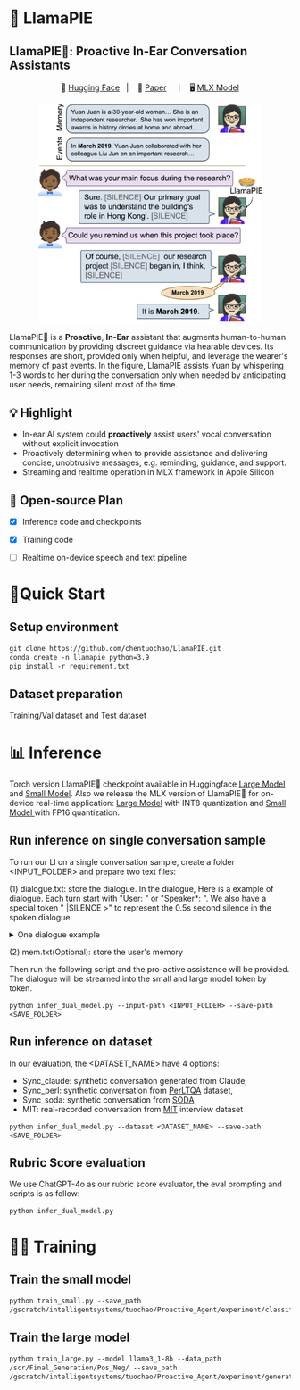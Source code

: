 # 🥧 LlamaPIE
## LlamaPIE🥧: Proactive In-Ear  Conversation  Assistants

<p align="center">
        🤗 <a href="https://huggingface.co/tuochao/Llama-3.1-8B-Proactive-Big-Peft">Hugging Face</a>&nbsp&nbsp | &nbsp&nbsp 📑 <a href="https://arxiv.org/abs/xxx">Paper</a> &nbsp&nbsp ｜ &nbsp&nbsp🖥️ <a href="https://huggingface.co/tuochao/Llama-3.1-8B-Proactive-Gen-Positive-mlx-8bit">MLX Model</a>
</p>

<p align="center">
    <img src="img/llamapie.png" width="400"/>
<p>

LlamaPIE🥧 is a **Proactive**, **In-Ear** assistant that augments human-to-human communication by providing discreet guidance via hearable devices. Its responses are short, provided only when helpful, and leverage the wearer's memory of past events. In the figure, LlamaPIE assists Yuan by whispering 1-3 words to her during the conversation only when needed by anticipating user needs, remaining silent most of the time.

## 💡 Highlight
* In-ear AI system could **proactively** assist users' vocal conversation without explicit invocation
* Proactively determining when to provide assistance and delivering concise, unobtrusive messages, e.g. reminding, guidance, and support.
* Streaming and realtime operation in MLX framework in Apple Silicon

## 📑 Open-source Plan

- [x] Inference code and checkpoints
- [x] Training code
- [ ] Realtime on-device speech and text pipeline


# 🔧Quick Start
## Setup environment
```
git clone https://github.com/chentuochao/LlamaPIE.git
conda create -n llamapie python=3.9
pip install -r requirement.txt
```
## Dataset preparation
Training/Val dataset and Test dataset

# 📊 Inference

Torch version LlamaPIE🥧 checkpoint available in Huggingface <a href="https://huggingface.co/tuochao/Llama-3.1-8B-Proactive-Big-Peft">Large Model</a> and <a href="https://huggingface.co/tuochao/Llama-3.2-1B-Proactive-Small-Peft">Small Model</a>. Also we release the MLX version of LlamaPIE🥧 for on-device real-time application: <a href="https://huggingface.co/tuochao/Llama-3.1-8B-Proactive-Gen-Positive-mlx-8bit">Large Model</a> with INT8 quantization and <a href="tuochao/Llama-3.2-1B-Proactive-Classifier-Aug-mlx-fp16">Small Model </a> with FP16 quantization.

## Run inference on single conversation sample
To run our Ll on a single conversation sample, create a folder <INPUT_FOLDER> and prepare two text files:

(1) dialogue.txt: store the dialogue. In the dialogue, Here is a example of dialogue. Each turn start with "User: " or "Speaker*: ". We also have a special token " |SILENCE >" to represent the 0.5s second silence in the spoken dialogue.
<details>
<summary>One dialogue example</summary>
```
Speaker1:  So, how are you doing? User: I'm pretty good. |SILENCE > |SILENCE > Doing well. |SILENCE > |SILENCE > |SILENCE > Speaker1: So, please tell me about yourself. |SILENCE > |SILENCE > Okay. |SILENCE > |SILENCE > |SILENCE > User: So, I guess... Have you looked at my resume, or should I? Alright. So, I guess I'm a course 6-7 here at MIT, which is computational biology. So, it's a mix of computer science and biology. And actually, that's where my interests lie, in applying, like, algorithmic kind of software engineering to data sets, dealing with genomics and biology. |SILENCE > |SILENCE > Some of the activities to do outside of school include Camp Kesem, which is a summer camp that we run for completely free for kids whose parents have cancer, as well as Amphibious Achievement, which is a high school tutoring program for inner-city kids in Boston. |SILENCE > |SILENCE > |SILENCE > So, |SILENCE > |SILENCE > my interests kind of lie both in a little bit of the healthcare. I imagined I was going to be a doctor growing up, and then I came to MIT, and I'm like, well, I can do engineering and still apply a lot of these same things and help a lot more people. |SILENCE > |SILENCE > |SILENCE > |SILENCE > Speaker1: So, please tell me about a time you demonstrated leadership. |SILENCE > |SILENCE > Okay. |SILENCE > |SILENCE > User: One of the things that we have to do for Camp Kesem is fundraise all the money to |SILENCE > |SILENCE > run the camp, which is over $50,000. |SILENCE > |SILENCE > And so, one of the things that I individually spearhead every year is called the Camp Kesem SAE Data Auction, where actually my fraternity and I go out and solicit |SILENCE > |SILENCE > |SILENCE > donations in the form of gift cards to raise money for a data auction where we actually sell dates. And then we use this money, obviously, and we donate it to Camp Kesem. So, I spearhead the entire event, and I kind of organize it into committees and groups, and I send the people out and make sure everything |SILENCE > |SILENCE > goes according to plan. |SILENCE > |SILENCE > Speaker1: Tell me about a time when you were working on a team and faced with a challenge. How did you solve that problem? |SILENCE > |SILENCE > |SILENCE > |SILENCE > |SILENCE > |SILENCE > |SILENCE > |SILENCE > |SILENCE > User: I guess the easiest team project I just had was |SILENCE > |SILENCE > last semester, I worked on a 6.005 project, which is software architecture. |SILENCE > |SILENCE > And we were put in a group of three people, and it was the standard, you know, we signed the contract, everyone's supposed to work equally, but it ended up being by the end of it that someone didn't put their fair share of work in. |SILENCE > |SILENCE > |SILENCE > Essentially, we talked to them, we didn't really get it out, and we actually had to go to some of the TAs. We got a little bit... |SILENCE > |SILENCE > And that kind of pushed them forward. So, I mean, I guess what I'm showing is I'm not afraid to go to the right methods. Authority weren't cases where the situation presents itself. Speaker1: Oh, yes. |SILENCE > |SILENCE > |SILENCE > |SILENCE > |SILENCE > |SILENCE > Tell me about one of your weaknesses, and how you plan to overcome it. |SILENCE > |SILENCE > |SILENCE > |SILENCE > |SILENCE > User: Um... |SILENCE > |SILENCE > |SILENCE > I would say, for this job, I'm a little bit technically underprepared. |SILENCE > |SILENCE > |SILENCE > I've only taken the introductory software classes so far, as well as introductory bio classes. |SILENCE > |SILENCE > But I think, just from sheer interest and sheer effort, I'll be able to overcome these obstacles. |SILENCE > |SILENCE > |SILENCE > |SILENCE > |SILENCE > Speaker1: Now, why do you think we should hire you? |SILENCE > |SILENCE > |SILENCE > User: I'm very interested in the subject of computational biology, and I think that I'll be able to contribute a lot to this field. I've had a good amount of experience, and I think I'll be a solid intern. |SILENCE > |SILENCE > |SILENCE > |SILENCE > |SILENCE > Speaker1: Well, thank you.
```

</details>

(2) mem.txt(Optional): store the user's memory

Then run the following script and the pro-active assistance will be provided. The dialogue will be streamed into the small and large model token by token.
```
python infer_dual_model.py --input-path <INPUT_FOLDER> --save-path <SAVE_FOLDER>
```


## Run inference on dataset
In our evaluation, the <DATASET_NAME> have 4 options: 
* Sync_claude: synthetic conversation generated from Claude,  
* Sync_perl: synthetic conversation from [PerLTQA](https://github.com/Elvin-Yiming-Du/PerLTQA) dataset, 
* Sync_soda: synthetic conversation from [SODA](https://huggingface.co/datasets/allenai/soda)
* MIT: real-recorded conversation from [MIT](https://roc-hci.com/past-projects/automated-prediction-of-job-interview-performances/) interview dataset
```
python infer_dual_model.py --dataset <DATASET_NAME> --save-path <SAVE_FOLDER>
```
## Rubric Score evaluation
We use ChatGPT-4o as our rubric score evaluator, the eval prompting and scripts is as follow:
```
python infer_dual_model.py
```

# 🏋️‍♂️ Training
## Train the small model
```
python train_small.py --save_path /gscratch/intelligentsystems/tuochao/Proactive_Agent/experiment/classifier_4data_whisper_aware
```

## Train the large model
```
python train_large.py --model llama3_1-8b --data_path /scr/Final_Generation/Pos_Neg/ --save_path /gscratch/intelligentsystems/tuochao/Proactive_Agent/experiment/generator_3data
```